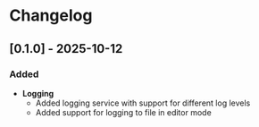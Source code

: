 # Changelog

## [0.1.0] - 2025-10-12

### Added
- **Logging**
  - Added logging service with support for different log levels
  - Added support for logging to file in editor mode

